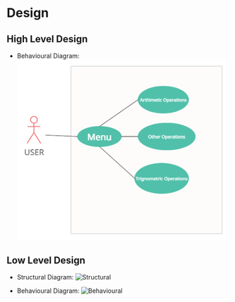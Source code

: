 # Design

## High Level Design 
* Behavioural Diagram:
![Behavioural](https://github.com/ShodaPratheepKumarReddy/stepin255967/blob/main/2_Architecture/hld_1.png)

## Low Level Design 
* Structural Diagram:
![Structural](https://github.com/ShodaPratheepKumarReddy/stepin255967/blob/main/2_Design/Structural.png)

* Behavioural Diagram:
![Behavioural](https://github.com/ShodaPratheepKumarReddy/stepin255967/blob/main/2_Design/Behavioural.png)
